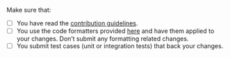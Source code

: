 <!--
Thank you for proposing a pull request. This template will guide you through the essential steps necessary for a pull request.
-->
Make sure that:

- [ ] You have read the [contribution guidelines](https://github.com/lettuce-io/lettuce-core/blob/master/.github/CONTRIBUTING.md).
- [ ] You use the code formatters provided [here](https://github.com/lettuce-io/lettuce-core/blob/master/formatting.xml) and have them applied to your changes. Don’t submit any formatting related changes.
- [ ] You submit test cases (unit or integration tests) that back your changes.

 <!--
Great! Live long and prosper.
-->
